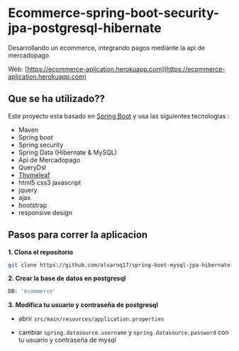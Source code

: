 # Ecommerce-spring-boot-security-jpa-postgresql-hibernate
Desarrollando un ecommerce, integrando pagos mediante la api de mercadopago

Web: [https://ecommerce-aplication.herokuapp.com](https://ecommerce-aplication.herokuapp.com)

## Que se ha utilizado?? 
Este proyecto esta basado en [Spring Boot](http://projects.spring.io/spring-boot/) y usa las siguientes tecnologias :
- Maven
- Spring boot
- Spring security
- Spring Data (Hibernate & MySQL)
- Api de Mercadopago
- QueryDsl
- [Thymeleaf](https://thymeleaf.org)
- html5 css3 javascript
- jquery
- ajax
- bootstrap
- responsive design

## Pasos para correr la aplicacion

**1. Clona el repositorio**

```bash
git clone https://github.com/alvaroq17/spring-boot-mysql-jpa-hibernate-education-managment-software-example.git
```

**2. Crear la base de datos en postgresql**

```bash
DB: 'ecommerce'
```

**3. Modifica tu usuario y contraseña de postgresql**

+ abrir `src/main/resources/application.properties`

+ cambiar `spring.datasource.username` y `spring.datasource.password` con tu usuario y contraseña de mysql

